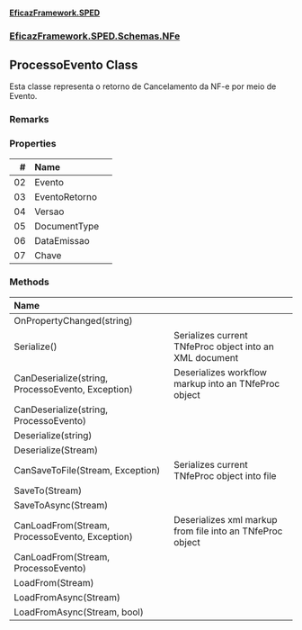 #### [EficazFramework.SPED](EficazFrameworkSPED.md 'EficazFramework SPED')
### [EficazFramework.SPED.Schemas.NFe](EficazFramework.SPED.Schemas.NFe.md 'EficazFramework.SPED.Schemas.NFe')

## ProcessoEvento Class

Esta classe representa o retorno de Cancelamento da NF-e por meio de Evento.

### Remarks
### Properties

| # | Name | |
| ---: | :--- | :--- |
| 02 | Evento |  |
| 03 | EventoRetorno |  |
| 04 | Versao |  |
| 05 | DocumentType |  |
| 06 | DataEmissao |  |
| 07 | Chave |  |
### Methods

| Name | |
| :--- | :--- |
| OnPropertyChanged(string) |  |
| Serialize() | Serializes current TNfeProc object into an XML document |
| CanDeserialize(string, ProcessoEvento, Exception) | Deserializes workflow markup into an TNfeProc object |
| CanDeserialize(string, ProcessoEvento) |  |
| Deserialize(string) |  |
| Deserialize(Stream) |  |
| CanSaveToFile(Stream, Exception) | Serializes current TNfeProc object into file |
| SaveTo(Stream) |  |
| SaveToAsync(Stream) |  |
| CanLoadFrom(Stream, ProcessoEvento, Exception) | Deserializes xml markup from file into an TNfeProc object |
| CanLoadFrom(Stream, ProcessoEvento) |  |
| LoadFrom(Stream) |  |
| LoadFromAsync(Stream) |  |
| LoadFromAsync(Stream, bool) |  |
